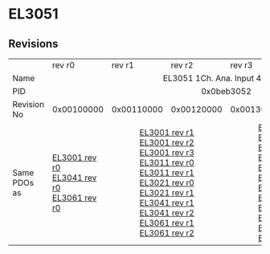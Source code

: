 # EL3051

## Revisions
<table>
<tr>
<td></td>
<td>rev r0</td>
<td>rev r1</td>
<td>rev r2</td>
<td>rev r3</td>
<td>rev r4</td>
<td>rev r5</td>
</tr>
<tr>
<td>Name</td>
<td colspan=6 align="center">EL3051 1Ch. Ana. Input 4-20mA</td>
</tr>
<tr>
<td>PID</td>
<td colspan=6 align="center">0x0beb3052</td>
</tr>
<tr>
<td>Revision No</td>
<td>0x00100000</td>
<td>0x00110000</td>
<td>0x00120000</td>
<td>0x00130000</td>
<td>0x00140000</td>
<td>0x00150000</td>
</tr>
<tr>
<td>Same PDOs as</td>
<td><a href="EL3001.md">EL3001 rev r0</a><br/><a href="EL3041.md">EL3041 rev r0</a><br/><a href="EL3061.md">EL3061 rev r0</a></td>
<td colspan=2 align="center"><a href="EL3001.md">EL3001 rev r1</a><br/><a href="EL3001.md">EL3001 rev r2</a><br/><a href="EL3001.md">EL3001 rev r3</a><br/><a href="EL3011.md">EL3011 rev r0</a><br/><a href="EL3011.md">EL3011 rev r1</a><br/><a href="EL3021.md">EL3021 rev r0</a><br/><a href="EL3021.md">EL3021 rev r1</a><br/><a href="EL3041.md">EL3041 rev r1</a><br/><a href="EL3041.md">EL3041 rev r2</a><br/><a href="EL3061.md">EL3061 rev r1</a><br/><a href="EL3061.md">EL3061 rev r2</a></td>
<td colspan=2 align="center"><a href="EL3001.md">EL3001 rev r4</a><br/><a href="EL3001.md">EL3001 rev r5</a><br/><a href="EL3011.md">EL3011 rev r2</a><br/><a href="EL3011.md">EL3011 rev r3</a><br/><a href="EL3011.md">EL3011 rev r4</a><br/><a href="EL3021.md">EL3021 rev r2</a><br/><a href="EL3021.md">EL3021 rev r3</a><br/><a href="EL3021.md">EL3021 rev r4</a><br/><a href="EL3041.md">EL3041 rev r3</a><br/><a href="EL3041.md">EL3041 rev r4</a><br/><a href="EL3061.md">EL3061 rev r3</a><br/><a href="EL3061.md">EL3061 rev r4</a></td>
<td><a href="EL3001.md">EL3001 rev r6</a><br/><a href="EL3041.md">EL3041 rev r5</a><br/><a href="EL3061.md">EL3061 rev r5</a></td>
</tr>
</table>
